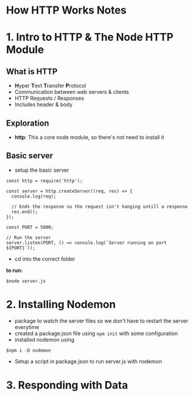 # How HTTP Works Notes

# 1. Intro to HTTP & The Node HTTP Module

## What is HTTP
- **H**yper **T**ext **T**ransfer **P**rotocol
- Communication between web servers & clients
- HTTP Requests / Responses
- Includes header & body

## Exploration
- **http**: This a core node module, so there's not need to install it

## Basic server
- setup the basic server
``` JS server.js
const http = require('http');

const server = http.createServer((req, res) => {
  console.log(req);
  
  // Ends the response so the request isn't hanging untill a response
  res.end();
});

const PORT = 5000;

// Run the server
server.listen(PORT, () => console.log(`Server running on port ${PORT}`));
```
- cd into the correct folder

**to run:**
```JS server.js
$node server.js
```

# 2. Installing Nodemon
- package to watch the server files so we don't have to restart the server everytime
- created a package.json file using `npm init` with some configuration
- installed nodemon using
``` JS Terminal
$npm i -D nodemon
```
- Setup a script in package.json to run server.js with nodemon

# 3. Responding with Data

